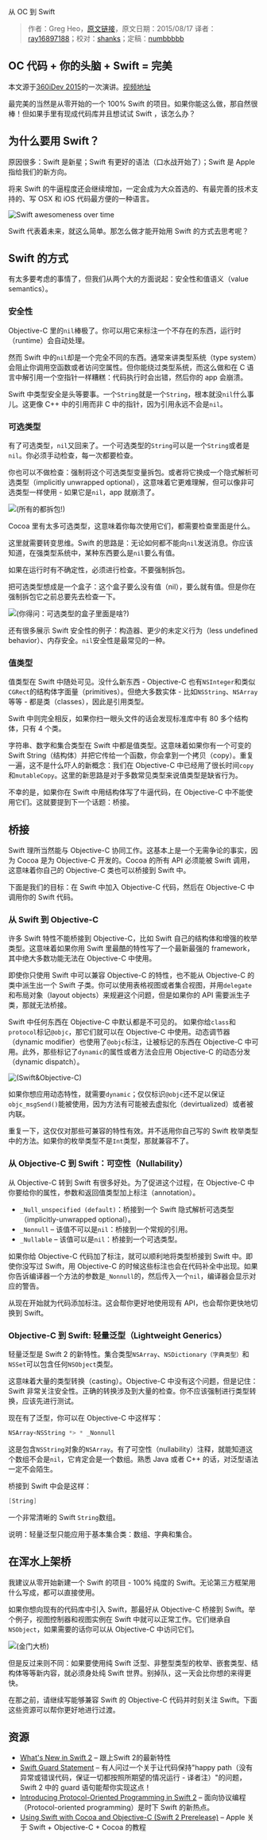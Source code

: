 从 OC 到 Swift

> 作者：Greg Heo，[原文链接](http://gregheo.com/blog/switching-your-brain-to-swift/)，原文日期：2015/08/17
> 译者：[ray16897188](undefined)；校对：[shanks](http://codebuild.me/)；定稿：[numbbbbb](https://github.com/numbbbbb)
  







## OC 代码 + 你的头脑 + Swift = 完美

本文源于[360iDev 2015](http://360idev.com/)的一次演讲。[视频地址](https://vimeopro.com/360conferences/360idev-2015/video/137530879)

最完美的当然是从零开始的一个 100% Swift 的项目。如果你能这么做，那自然很棒！但如果手里有现成代码库并且想试试 Swift ，该怎么办？



## 为什么要用 Swift？

原因很多：Swift 是新星；Swift 有更好的语法（口水战开始了）；Swift 是 Apple 指给我们的新方向。

将来 Swift 的牛逼程度还会继续增加，一定会成为大众首选的、有最完善的技术支持的、写 OSX 和 iOS 代码最方便的一种语言。

![Swift awesomeness over time](http://swift.gg/img/articles/switching-your-brain-to-swift/objs-swift-awesomeness.png)

Swift 代表着未来，就这么简单。那怎么做才能开始用 Swift 的方式去思考呢？

## Swift 的方式

有太多要考虑的事情了，但我们从两个大的方面说起：安全性和值语义（value semantics）。

### 安全性

Objective-C 里的`nil`棒极了。你可以用它来标注一个不存在的东西，运行时（runtime）会自动处理。

然而 Swift 中的`nil`却是一个完全不同的东西。通常来讲类型系统（type system）会阻止你调用空函数或者访问空属性。但你能绕过类型系统，而这么做和在 C 语言中解引用一个空指针一样糟糕：代码执行时会出错，然后你的 app 会崩溃。

Swift 中类型安全是头等要事。一个`String`就是一个`String`，根本就没`nil`什么事儿。这更像 C++ 中的引用而非 C 中的指针，因为引用永远不会是`nil`。

### 可选类型

有了可选类型，`nil`又回来了。一个可选类型的`String`可以是一个`String`或者是`nil`。你必须手动检查，每一次都要检查。

你也可以不做检查：强制将这个可选类型变量拆包。或者将它换成一个隐式解析可选类型（implicitly unwrapped optional），这意味着它更难理解，但可以像非可选类型一样使用 - 如果它是`nil`，app 就崩溃了。

![(所有的都拆包!)](http://swift.gg/img/articles/switching-your-brain-to-swift/objs-unwrap.png)

Cocoa 里有太多可选类型，这意味着你每次使用它们，都需要检查里面是什么。

这里就需要转变思维。Swift 的思路是：无论如何都不能向`nil`发送消息。你应该知道，在强类型系统中，某种东西要么是`nil`要么有值。

如果在运行时有不确定性，必须进行检查。不要强制拆包。

把可选类型想成是一个盒子：这个盒子要么没有值（nil），要么就有值。但是你在强制拆包它之前总要先去检查一下。

![(你得问：可选类型的盒子里面是啥?)](http://swift.gg/img/articles/switching-your-brain-to-swift/objs-box.jpg)

还有很多展示 Swift 安全性的例子：构造器、更少的未定义行为（less undefined behavior）、内存安全。`nil`安全性是最常见的一种。

### 值类型

值类型在 Swift 中随处可见。没什么新东西 - Objective-C 也有`NSInteger`和类似`CGRect`的结构体字面量（primitives）。但绝大多数实体 - 比如`NSString`、`NSArray`等等 - 都是类（classes），因此是引用类型。

Swift 中则完全相反，如果你扫一眼头文件的话会发现标准库中有 80 多个结构体，只有 4 个类。

字符串、数字和集合类型在 Swift 中都是值类型。这意味着如果你有一个可变的 Swift String（结构体）并把它传给一个函数，你会拿到一个拷贝（copy）。重复一遍，这不是什么吓人的新概念：我们在 Objective-C 中已经用了很长时间`copy`和`mutableCopy`。这里的新思路是对于多数常见类型来说值类型是缺省行为。

不幸的是，如果你在 Swift 中用结构体写了牛逼代码，在 Objective-C 中不能使用它们。这就要提到下一个话题：桥接。

## 桥接

Swift 理所当然能与 Objective-C 协同工作。这基本上是一个无需争论的事实，因为 Cocoa 是为 Objective-C 开发的。Cocoa 的所有 API 必须能被 Swift 调用，这意味着你自己的 Objective-C 类也可以桥接到 Swift 中。

下面是我们的目标：在 Swift 中加入 Objective-C 代码，然后在 Objective-C 中调用你的 Swift 代码。

### 从 Swift 到 Objective-C

许多 Swift 特性不能桥接到 Objective-C，比如 Swift 自己的结构体和增强的枚举类型。这意味着如果你用 Swift 里最酷的特性写了一个最新最强的 framework，其中绝大多数功能无法在 Objective-C 中使用。

即使你只使用 Swift 中可以兼容 Objective-C 的特性，也不能从 Objective-C 的类中派生出一个 Swift 子类。你可以使用表格视图或者集合视图，并用`delegate`和布局对象（layout objects）来规避这个问题，但是如果你的 API 需要派生子类，那就无法桥接。

Swift 中任何东西在 Objective-C 中默认都是不可见的。
如果你给`class`和`protocol`标记`@objc`，那它们就可以在 Objective-C 中使用。动态调节器（dynamic modifier）也使用了`@objc`标注，让被标记的东西在 Objective-C 中可用。此外，那些标记了`dynamic`的属性或者方法会应用 Objective-C 的动态分发（dynamic dispatch）。

![(Swift&Objective-C)](http://swift.gg/img/articles/switching-your-brain-to-swift/objs-objc-dynamic.png)

如果你想应用动态特性，就需要`dynamic`；仅仅标识`@objc`还不足以保证`objc_msgSend()`能被使用，因为方法有可能被去虚拟化（devirtualized）或者被内联。

重复一下，这仅仅对那些可兼容的特性有效。并不适用你自己写的 Swift 枚举类型中的方法。如果你的枚举类型不是`Int`类型，那就兼容不了。

### 从 Objective-C 到 Swift：可空性（Nullability）

从 Objective-C 转到 Swift 有很多好处。为了促进这个过程，在 Objective-C 中你要给你的属性，参数和返回值类型加上标注（annotation）。

- `_Null_unspecified (default)`：桥接到一个 Swift 隐式解析可选类型（implicitly-unwrapped optional）。
- `_Nonnull` – 该值不可以是`nil`：桥接到一个常规的引用。
- `_Nullable` – 该值可以是`nil`：桥接到一个可选类型。

如果你给 Objective-C 代码加了标注，就可以顺利地将类型桥接到 Swift 中。即使你没写过 Swift，用 Objective-C 的时候这些标注也会在代码补全中出现。如果你告诉编译器一个方法的参数是`_Nonnull`的，然后传入一个`nil`，编译器会显示对应的警告。

从现在开始就为代码添加标注。这会帮你更好地使用现有 API，也会帮你更快地切换到 Swift。

### Objective-C 到 Swift: 轻量泛型（Lightweight Generics）

轻量泛型是 Swift 2 的新特性。集合类型`NSArray`、`NSDictionary（字典类型）`和`NSSet`可以包含任何`NSObject`类型。

这意味着大量的类型转换（casting）。Objective-C 中没有这个问题，但是记住：Swift 非常关注安全性。正确的转换涉及到大量的检查。你不应该强制进行类型转换，应该先进行测试。

现在有了泛型，你可以在 Objective-C 中这样写：

```objectivec
NSArray<NSString *> * _Nonnull
```

这是包含`NSString`对象的`NSArray`。有了可空性（nullability）注释，就能知道这个数组不会是`nil`，它肯定会是一个数组。熟悉 Java 或者 C++ 的话，对泛型语法一定不会陌生。

桥接到 Swift 中会是这样：

```swift
[String]
```

一个非常清晰的 Swift `String`数组。

说明：轻量泛型只能应用于基本集合类：数组、字典和集合。

## 在浑水上架桥

我建议从零开始新建一个 Swift 的项目 - 100% 纯度的 Swift。无论第三方框架用什么写成，都可以直接使用。

如果你想向现有的代码库中引入 Swift，那最好从 Objective-C 桥接到 Swift。举个例子，视图控制器和视图实例在 Swift 中就可以正常工作。它们继承自`NSObject`，如果需要的话你可以从 Objective-C 中访问它们。

![(金门大桥)](http://swift.gg/img/articles/switching-your-brain-to-swift/objs-bridge.jpg)

但是反过来则不同：如果要使用纯 Swift 泛型、非整型类型的枚举、嵌套类型、结构体等等新内容，就必须身处纯 Swift 世界。别掉队，这一天会比你想的来得更快。

在那之前，请继续写能够兼容 Swift 的 Objective-C 代码并时刻关注 Swift。下面这些资源可以帮你更好地进行过渡。

## 资源

- [What's New in Swift 2](http://www.raywenderlich.com/108522/whats-new-in-swift-2) – 跟上Swift 2的最新特性
- [Swift Guard Statement](http://ericcerney.com/swift-guard-statement/) – 有人问过一个关于让代码保持"happy path（没有异常或错误代码，保证一切都按照所期望的情况运行 - 译者注）"的问题，Swift 2 中的 guard 语句能帮你实现这点！
- [Introducing Protocol-Oriented Programming in Swift 2](http://www.raywenderlich.com/109156/introducing-protocol-oriented-programming-in-swift-2) – 面向协议编程（Protocol-oriented programming）是时下 Swift 的新热点。
- [Using Swift with Cocoa and Objective-C (Swift 2 Prerelease)](https://geo.itunes.apple.com/ca/book/using-swift-cocoa-objective/id1002624212?mt=11&at=11l4G6) – Apple 关于 Swift + Objective-C + Cocoa 的教程
